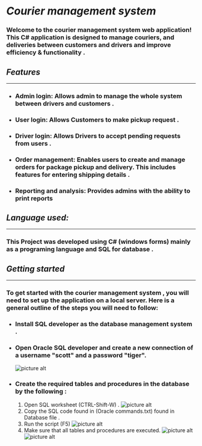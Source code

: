 # ***Courier management system***

### Welcome to the courier management system web application! This C# application is designed to manage couriers, and deliveries between customers and drivers and improve efficiency & functionality .

## ***Features***
---

- ### Admin login: Allows admin to manage the whole system between drivers and customers .

* ### User login: Allows Customers to make pickup request .

* ### Driver login: Allows Drivers to accept pending requests from users .



* ### Order management: Enables users to create and manage orders for package pickup and delivery. This includes features for entering shipping details .


* ### Reporting and analysis: Provides admins with the ability to print reports

## ***Language used:***
---
### This Project was developed using C# (windows forms) mainly as a programing language and SQL for database .

## ***Getting started***
---
### To get started with the courier management system , you will need to set up the application on a local server. Here is a general outline of the steps you will need to follow:

- ### Install SQL developer as the database management system .
* ### Open Oracle SQL developer and create a new connection of a username "scott" and a password "tiger".
    ![picture alt](https://github.com/abdalla-am/Courier-Management-System/blob/master/Readme_img/new%20connection.png "create new connection")
* ### Create the required tables and procedures in the database by the following :
    1. Open SQL worksheet (CTRL-Shift-W) .
      ![picture alt](https://github.com/abdalla-am/Courier-Management-System/blob/master/Readme_img/1.png "SQL worksheet")
    2. Copy the SQL code found in (Oracle commands.txt) found in Database file .
    3. Run the script (F5)
       ![picture alt](https://github.com/abdalla-am/Courier-Management-System/blob/master/Readme_img/3.png "Run script")
    4. Make sure that all tables and procedures are executed.
       ![picture alt](https://github.com/abdalla-am/Courier-Management-System/blob/master/Readme_img/4.1.png "Tables")
       ![picture alt](https://github.com/abdalla-am/Courier-Management-System/blob/master/Readme_img/4.2.png "Procedures")
    

  



